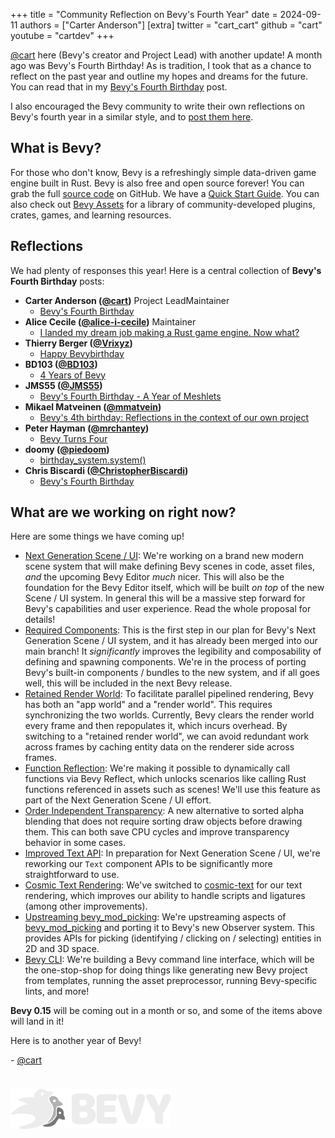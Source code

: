 +++
title = "Community Reflection on Bevy's Fourth Year"
date = 2024-09-11
authors = ["Carter Anderson"]
[extra]
twitter = "cart_cart"
github = "cart"
youtube = "cartdev"
+++

[@cart](https://www.twitter.com/cart_cart) here (Bevy's creator and Project Lead) with another update! A month ago was Bevy's Fourth Birthday! As is tradition, I took that as a chance to reflect on the past year and outline my hopes and dreams for the future. You can read that in my [Bevy's Fourth Birthday](https://bevyengine.org/news/bevys-fourth-birthday/) post.

I also encouraged the Bevy community to write their own reflections on Bevy's fourth year in a similar style, and to [post them here](https://github.com/bevyengine/bevy-website/issues/1592).

<!-- more -->

## What is Bevy?

For those who don't know, Bevy is a refreshingly simple data-driven game engine built in Rust. Bevy is also free and open source forever! You can grab the full [source code](https://github.com/bevyengine/bevy) on GitHub. We have a [Quick Start Guide](/learn/quick-start/introduction). You can also check out [Bevy Assets](/assets/) for a library of community-developed plugins, crates, games, and learning resources.

## Reflections

We had plenty of responses this year! Here is a central collection of **Bevy's Fourth Birthday** posts:

* **Carter Anderson ([@cart](https://github.com/cart))** <span class="people-role people-role-inline people-role-project-lead">Project Lead</span><span class="people-role people-role-inline people-role-maintainer">Maintainer</span>
  * [Bevy's Fourth Birthday](https://bevyengine.org/news/bevys-fourth-birthday/)
* **Alice Cecile ([@alice-i-cecile](https://github.com/alice-i-cecile))** <span class="people-role people-role-inline people-role-maintainer">Maintainer</span>
  * [I landed my dream job making a Rust game engine. Now what?](https://bevyengine.org/news/dream-job/)
* **Thierry Berger ([@Vrixyz](https://github.com/Vrixyz))**
  * [Happy Bevybirthday](https://thierryberger.com/blog/bevy-4th-birthday/)
* **BD103 ([@BD103](https://github.com/BD103))**
  * [4 Years of Bevy](https://bd103.github.io/blog/2024-08-18-4-years-of-bevy)
* **JMS55 ([@JMS55](https://github.com/JMS55))**
  * [Bevy's Fourth Birthday - A Year of Meshlets](https://jms55.github.io/posts/2024-08-30-bevy-fourth-birthday/)
* **Mikael Matveinen ([@mmatvein](https://github.com/mmatvein))**
  * [Bevy's 4th birthday: Reflections in the context of our own project](https://www.reddit.com/r/bevy/comments/1f712hl/bevys_4th_birthday_reflections_in_the_context_of/)
* **Peter Hayman ([@mrchantey](https://github.com/mrchantey))**
  * [Bevy Turns Four](https://beetmash.com/blog/bevy-turns-four)
* **doomy ([@piedoom](https://github.com/piedoom))**
  * [birthday_system.system()](https://doomy.org/bevys-fourth-birthday/)
* **Chris Biscardi ([@ChristopherBiscardi](https://github.com/ChristopherBiscardi))**
  * [Bevy's Fourth Birthday](https://gist.github.com/ChristopherBiscardi/ab3fc92c3ba83e46cb5577bda2d287bc)

## What are we working on right now?

Here are some things we have coming up!

* [Next Generation Scene / UI](https://github.com/bevyengine/bevy/discussions/14437): We're working on a brand new modern scene system that will make defining Bevy scenes in code, asset files, _and_ the upcoming Bevy Editor _much_ nicer. This will also be the foundation for the Bevy Editor itself, which will be built _on top_ of the new Scene / UI system. In general this will be a massive step forward for Bevy's capabilities and user experience. Read the whole proposal for details!
* [Required Components](https://github.com/bevyengine/bevy/pull/14791): This is the first step in our plan for Bevy's Next Generation Scene / UI system, and it has already been merged into our main branch! It _significantly_ improves the legibility and composability of defining and spawning components. We're in the process of porting Bevy's built-in components / bundles to the new system, and if all goes well, this will be included in the next Bevy release.
* [Retained Render World](https://github.com/bevyengine/bevy/pull/14449): To facilitate parallel pipelined rendering, Bevy has both an "app world" and a "render world". This requires synchronizing the two worlds. Currently, Bevy clears the render world every frame and then repopulates it, which incurs overhead. By switching to a "retained render world", we can avoid redundant work across frames by caching entity data on the renderer side across frames.
* [Function Reflection](https://github.com/bevyengine/bevy/pull/13152): We're making it possible to dynamically call functions via Bevy Reflect, which unlocks scenarios like calling Rust functions referenced in assets such as scenes! We'll use this feature as part of the Next Generation Scene / UI effort.
* [Order Independent Transparency](https://github.com/bevyengine/bevy/pull/14876): A new alternative to sorted alpha blending that does not require sorting draw objects before drawing them. This can both save CPU cycles and improve transparency behavior in some cases.
* [Improved Text API](https://github.com/bevyengine/bevy/discussions/15014): In preparation for Next Generation Scene / UI, we're reworking our `Text` component APIs to be significantly more straightforward to use.
* [Cosmic Text Rendering](https://github.com/bevyengine/bevy/pull/10193): We've switched to [cosmic-text](https://github.com/pop-os/cosmic-text) for our text rendering, which improves our ability to handle scripts and ligatures (among other improvements).
* [Upstreaming bevy_mod_picking](https://github.com/bevyengine/bevy/pull/13677): We're upstreaming aspects of [bevy_mod_picking](https://github.com/aevyrie/bevy_mod_picking/) and porting it to Bevy's new Observer system. This provides APIs for picking (identifying / clicking on / selecting) entities in 2D and 3D space.
* [Bevy CLI](https://hackmd.io/cCHAfbtaSviU_MDnbNHKxg): We're building a Bevy command line interface, which will be the one-stop-shop for doing things like generating new Bevy project from templates, running the asset preprocessor, running Bevy-specific lints, and more!

**Bevy 0.15** will be coming out in a month or so, and some of the items above will land in it!

Here is to another year of Bevy!

\- [@cart](https://github.com/cart/)

<img src="/assets/bevy_logo_dark.svg" style="height: 4.0rem; margin-top: 1.5rem" />
